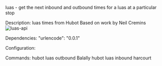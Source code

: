 luas - get the next inbound and outbound times for a luas at a particular stop

Description:
 luas times from Hubot
 Based on work by Neil Cremins ![luas-api](https://github.com/ncremins/luas-api)

Dependencies:
"urlencode": "0.0.1"

Configuration:

Commands:
 hubot luas outbound Balally
 hubot luas inbound harcourt